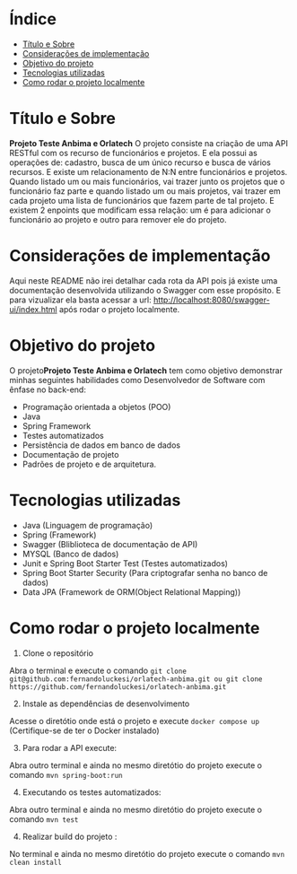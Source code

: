 # Índice

- [Título e Sobre](#título-e-sobre)
- [Considerações de implementação](#considerações-de-implementação)
- [Objetivo do projeto](#objetivo-do-projeto)
- [Tecnologias utilizadas](#tecnologias-utilizadas)
- [Como rodar o projeto localmente](#como-rodar-o-projeto-localmente)

# Título e Sobre

**Projeto Teste Anbima e Orlatech**
O projeto consiste na criação de uma API RESTful com os recurso de funcionários e projetos. E ela possui as operações de: cadastro, busca de um único recurso e busca de vários recursos. E existe um relacionamento de N:N entre funcionários e projetos. Quando listado um ou mais funcionários, vai trazer junto os projetos que o funcionário faz parte e quando listado um ou mais projetos, vai trazer em cada projeto uma lista de funcionários que fazem parte de tal projeto. E existem 2 enpoints que modificam essa relação: um é para adicionar o funcionário ao projeto e outro para remover ele do projeto.

# Considerações de implementação

Aqui neste README não irei detalhar cada rota da API pois já existe uma documentação desenvolvida utilizando o Swagger com esse propósito. E para vizualizar ela basta acessar a url: [http://localhost:8080/swagger-ui/index.html](http://localhost:8080/swagger-ui/index.html) após rodar o projeto localmente.

# Objetivo do projeto

O projeto**Projeto Teste Anbima e Orlatech** tem como objetivo demonstrar minhas seguintes habilidades como Desenvolvedor de Software com ênfase no back-end:

- Programação orientada a objetos (POO)
- Java
- Spring Framework
- Testes automatizados
- Persistência de dados em banco de dados
- Documentação de projeto
- Padrões de projeto e de arquitetura.

# Tecnologias utilizadas

- Java (Linguagem de programação)
- Spring (Framework)
- Swagger (Bliblioteca de documentação de API)
- MYSQL (Banco de dados)
- Junit e Spring Boot Starter Test (Testes automatizados)
- Spring Boot Starter Security (Para criptografar senha no banco de dados)
- Data JPA (Framework de ORM(Object Relational Mapping))

# Como rodar o projeto localmente

1. Clone o repositório

Abra o terminal e execute o comando `git clone git@github.com:fernandoluckesi/orlatech-anbima.git ou git clone https://github.com/fernandoluckesi/orlatech-anbima.git`

2. Instale as dependências de desenvolvimento

Acesse o diretótio onde está o projeto e execute `docker compose up` (Certifique-se de ter o Docker instalado)

3. Para rodar a API execute:

Abra outro terminal e ainda no mesmo diretótio do projeto execute o comando `mvn spring-boot:run`

4. Executando os testes automatizados:

Abra outro terminal e ainda no mesmo diretótio do projeto execute o comando `mvn test`

4. Realizar build do projeto :

No terminal e ainda no mesmo diretótio do projeto execute o comando `mvn clean install`
